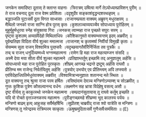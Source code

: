 

  
जनकेन समादिष्टा दूतास् ते क्लान्त वाहनाः ।त्रिरात्रम् उषित्वा मार्गे तेऽयोध्याम्प्राविशन् पुरीम्  ॥   
ते राज वचनाद् दूता राज वेश्म प्रवेशिताः ।ददृशुर्देव सङ्काशंवृद्धन्दशरथन्नृपम्  ॥   
बद्धाञ्जलि पुटाःसर्वे दूता विगत साध्वसाः ।राजानम्प्रयता वाक्यम् अब्रुवन् मधुराक्षरम्  ॥   
मैथिलो जनको राजा साग्नि होत्र पुरस् कृतः ।कुशलञ्चाव्ययञ्चैव सोपाध्याय पुरोहितम्  ॥   
मुहुर्मुहुर्मधुरया स्नेह संयुक्तया गिरा ।जनकस् त्वाम्महा राज पृच्छते सपुरः सरम्  ॥   
पृष्ट्वा कुशलम् अव्यग्रंवैदेहो मिथिलाधिपः ।कौशिकानुमते वाक्यम्भवन्तम् इदम् अब्रवीत्  ॥   
पूर्वम्प्रतिज्ञा विदिता वीर्य शुल्का ममात्मजा ।राजानश् च कृतामर्षा निर्वीर्या विमुखी कृताः  ॥   
सेयम्मम सुता राजन् विश्वामित्र पुरह्सरैः ।यदृच्छयागतैर्वीरैर्निर्जिता तव पुत्रकैः  ॥   
तच् च राजन् धनुर्दिव्यम्मध्ये भग्नम्महात्मना ।रामेण हि महा राज महत्याम्जन संसदि  ॥   
अस्मै देया मया सीता वीर्य शुल्का महात्मने ।प्रतिज्ञाम्तर्तुम् इच्छामि तद् अनुज्ञातुम् अर्हसि  ॥   
सोपाध्यायो महा राज पुरोहित पुरस्कृतः ।शीघ्रम् आगच्छ भद्रन्ते द्रष्टुम् अर्हसि राघवौ  ॥   
प्रीतिम्च मम राजेन्द्र निर्वर्तयितुम् अर्हसि ।पुत्रयोर् उभयोर् एव प्रीतिम्त्वम् अपि लप्स्यसे  ॥   
एवंविदेहाधिपतिर्मधुरंवाक्यम् अब्रवीत् ।विश्वामित्राभ्यनुज्ञातः शतानन्द मते स्थितः  ॥   
दूत वाक्यन्तु तच् श्रुत्वा राजा परम हर्षितः ।वसिष्ठंवाम देवञ्च मन्त्रिणोऽम्याम्श् च सोऽब्रवीत्  ॥   
गुप्तः कुशिक पुत्रेण कौसल्यानन्द वर्धनः ।लक्ष्मणेन सह भ्रात्रा विदेहेषु वसत्य् असौ  ॥   
दृष्ट वीर्यस् तु काकुत्स्थो जनकेन महात्मना ।सम्प्रदानंसुतायास् तु राघवे कर्तुम् इच्छति  ॥   
यदि वो रोचते वृत्तञ्जनकस्य महात्मनः ।पुरीङ्गच्छामहे शीघ्रम्मा भूत् कालस्य पर्ययः  ॥   
मन्त्रिणो बाढम् इत्य् आहुःसह सर्वैर्महर्षिभिः ।सुप्रीतश् चाब्रवीद् राजा श्वो यात्रेति स मन्त्रिणः  ॥   
मन्त्रिणस् तु नरेन्द्रस्य रात्रिम्परम सत्कृताः ।ऊषुष्प्रमुदिताःसर्वे गुणैःसर्वैःसमंविताः  ॥ (E)  
